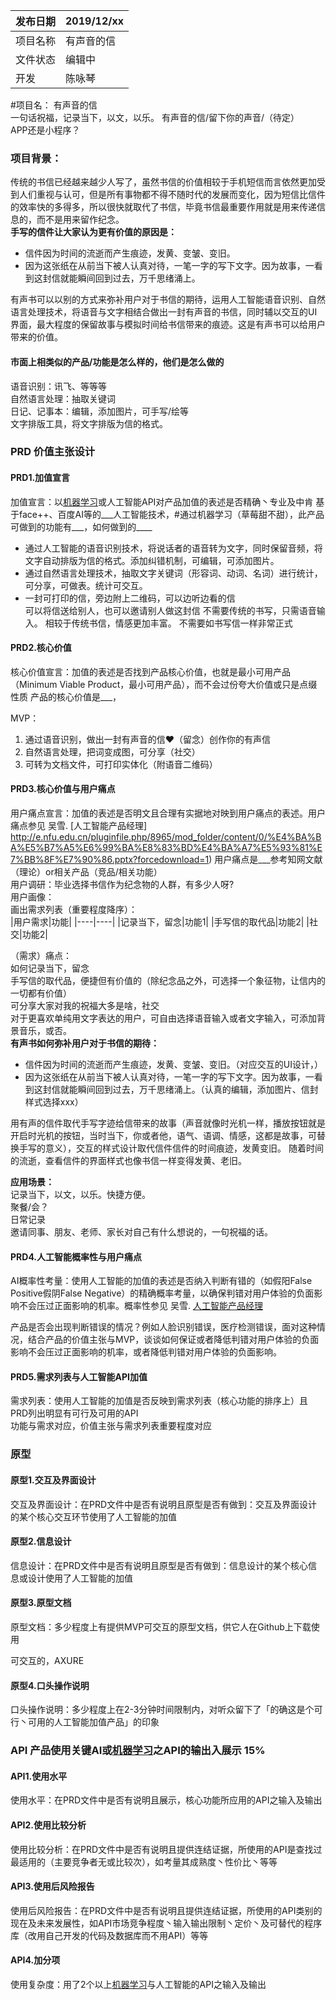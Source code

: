 |发布日期|2019/12/xx|   
|  ----  |  ----  | 
|项目名称|有声音的信|     
|文件状态|编辑中|   
|开发|陈咏琴|   


#项目名： 有声音的信   
一句话祝福，记录当下，以文，以乐。   有声音的信/留下你的声音/（待定）    
APP还是小程序？   
### 项目背景：     
传统的书信已经越来越少人写了，虽然书信的价值相较于手机短信而言依然更加受到人们重视与认可，但是所有事物都不得不随时代的发展而变化，因为短信比信件的效率快的多得多，所以很快就取代了书信，毕竟书信最重要作用就是用来传递信息的，而不是用来留作纪念。    
**手写的信件让大家认为更有价值的原因是：**     
* 信件因为时间的流逝而产生痕迹，发黄、变皱、变旧。   
* 因为这张纸在从前当下被人认真对待，一笔一字的写下文字。因为故事，一看到这封信就能瞬间回到过去，万千思绪涌上。   

有声书可以以别的方式来弥补用户对于书信的期待，运用人工智能语音识别、自然语言处理技术，将语音与文字相结合做出一封有声音的书信，同时辅以交互的UI界面，最大程度的保留故事与模拟时间给书信带来的痕迹。这是有声书可以给用户带来的价值。   

#### 市面上相类似的产品/功能是怎么样的，他们是怎么做的     
语音识别：讯飞、等等等     
自然语言处理：抽取关键词   
日记、记事本：编辑，添加图片，可手写/绘等    
文字排版工具，将文字排版为信的格式。   

### PRD 价值主张设计
  
#### PRD1.加值宣言     

加值宣言：以[机器学习](http://e.nfu.edu.cn/mod/page/view.php?id=1135 "机器学习")或人工智能API对产品加值的表述是否精确丶专业及中肯
基于face++、百度AI等的___人工智能技术，#通过机器学习（草莓甜不甜），此产品可做到的功能有___，如何做到的____   
- 通过人工智能的语音识别技术，将说话者的语音转为文字，同时保留音频，将文字自动排版为信的格式。添加纠错机制，可编辑，可添加图片。   
- 通过自然语言处理技术，抽取文字关键词（形容词、动词、名词）进行统计，可分享，可做表。统计可交互。   
- 一封可打印的信，旁边附上二维码，可以边听边看的信   
可以将信送给别人，也可以邀请别人做这封信
不需要传统的书写，只需语音输入。
相较于传统书信，情感更加丰富。
不需要如书写信一样非常正式
#### PRD2.核心价值   

核心价值宣言：加值的表述是否找到产品核心价值，也就是最小可用产品（Minimum Viable Product，最小可用产品），而不会过份夸大价值或只是点缀性质
产品的核心价值是___，   

MVP：   
  1. 通过语音识别，做出一封有声音的信❤（留念）创作你的有声信   
  2. 自然语言处理，把词变成图，可分享（社交）   
  3. 可转为文档文件，可打印实体化（附语音二维码）   

#### PRD3.核心价值与用户痛点    

用户痛点宣言：加值的表述是否明文且合理有实据地对映到用户痛点的表述。用户痛点参见 吴雪. [人工智能产品经理]
 http://e.nfu.edu.cn/pluginfile.php/8965/mod_folder/content/0/%E4%BA%BA%E5%B7%A5%E6%99%BA%E8%83%BD%E4%BA%A7%E5%93%81%E7%BB%8F%E7%90%86.pptx?forcedownload=1)
用户痛点是___参考知网文献（理论）or相关产品（竞品/相关功能）    
用户调研：毕业选择书信作为纪念物的人群，有多少人呀?   
用户画像：    
画出需求列表（重要程度降序）：   
|用户需求|功能|
|----|----|
|记录当下，留念|功能1|
|手写信的取代品|功能2|
|社交|功能2|

（需求）痛点：   
	如何记录当下，留念   
	手写信的取代品，便捷但有价值的（除纪念品之外，可选择一个象征物，让信内的一切都有价值）   
	可分享大家对我的祝福大多是啥，社交   
	对于更喜欢单纯用文字表达的用户，可自由选择语音输入或者文字输入，可添加背景音乐，或否。      
**有声书如何弥补用户对于书信的期待：**        
* 信件因为时间的流逝而产生痕迹，发黄、变皱、变旧。（对应交互的UI设计，）       
* 因为这张纸在从前当下被人认真对待，一笔一字的写下文字。因为故事，一看到这封信就能瞬间回到过去，万千思绪涌上。（认真的编辑，添加图片、信封样式选择xxx）    

用有声的信件取代手写字迹给信带来的故事（声音就像时光机一样，播放按钮就是开启时光机的按钮，当时当下，你或者他，语气、语调、情感，这都是故事，可替换手写的意义），交互的样式设计取代信件信件的时间痕迹，发黄变旧。 随着时间的流逝，查看信件的界面样式也像书信一样变得发黄、老旧。


**应用场景：**   
记录当下，以文，以乐。快捷方便。   
聚餐/会？   
日常记录   
邀请同事、朋友、老师、家长对自己有什么想说的，一句祝福的话。   

#### PRD4.人工智能概率性与用户痛点    

AI概率性考量：使用人工智能的加值的表述是否纳入判断有错的（如假阳False Positive假阴False Negative）的精确概率考量，以确保判错对用户体验的负面影响不会压过正面影响的机率。概率性参见 吴雪. [人工智能产品经理](http://e.nfu.edu.cn/pluginfile.php/8965/mod_folder/content/0/%E4%BA%BA%E5%B7%A5%E6%99%BA%E8%83%BD%E4%BA%A7%E5%93%81%E7%BB%8F%E7%90%86.pptx?forcedownload=1)

产品是否会出现判断错误的情况？例如人脸识别错误，医疗检测错误，面对这种情况，结合产品的价值主张与MVP，谈谈如何保证或者降低判错对用户体验的负面影响不会压过正面影响的机率，或者降低判错对用户体验的负面影响。
#### PRD5.需求列表与人工智能API加值    

需求列表：使用人工智能的加值是否反映到需求列表（核心功能的排序上）且PRD列出明显有可行及可用的API   
功能与需求对应，价值主张与需求列表重要程度对应   

### 原型 

#### 原型1.交互及界面设计 

交互及界面设计：在PRD文件中是否有说明且原型是否有做到：交互及界面设计的某个核心交互环节使用了人工智能的加值

#### 原型2.信息设计 

信息设计：在PRD文件中是否有说明且原型是否有做到：信息设计的某个核心信息或设计使用了人工智能的加值

#### 原型3.原型文档 

原型文档：多少程度上有提供MVP可交互的原型文档，供它人在Github上下载使用

可交互的，AXURE

#### 原型4.口头操作说明 

口头操作说明：多少程度上在2-3分钟时间限制内，对听众留下了「的确这是个可行丶可用的人工智能加值产品」的印象

### API 产品使用关键AI或[机器学习](http://e.nfu.edu.cn/mod/page/view.php?id=1135 "机器学习")之API的输出入展示 15%

#### API1.使用水平 

使用水平：在PRD文件中是否有说明且展示，核心功能所应用的API之输入及输出

#### API2.使用比较分析 

使用比较分析：在PRD文件中是否有说明且提供连结证据，所使用的API是查找过最适用的（主要竞争者无或比较次），如考量其成熟度丶性价比丶等等

#### API3.使用后风险报告 

使用后风险报告：在PRD文件中是否有说明且提供连结证据，所使用的API类别的现在及未来发展性，如API市场竞争程度丶输入输出限制丶定价丶及可替代的程序库（改用自己开发的代码及数据库而不用API）等等

#### API4.加分项 

使用复杂度：用了2个以上[机器学习](http://e.nfu.edu.cn/mod/page/view.php?id=1135 "机器学习")与人工智能的API之输入及输出
